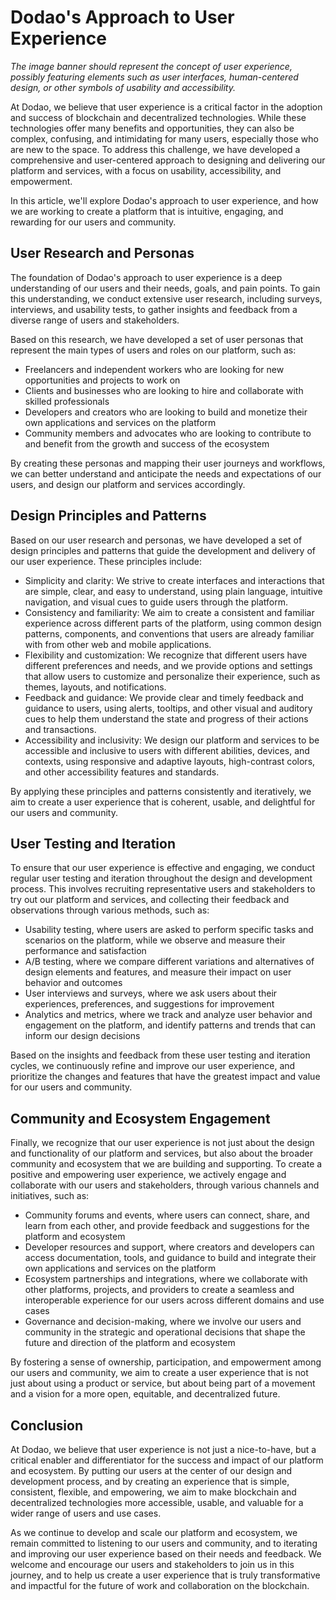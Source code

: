 # Dodao's Approach to User Experience

<!-- ![Dodao's Approach to User Experience](./img/user-experience.png) -->
*The image banner should represent the concept of user experience, possibly featuring elements such as user interfaces, human-centered design, or other symbols of usability and accessibility.*

At Dodao, we believe that user experience is a critical factor in the adoption and success of blockchain and decentralized technologies. While these technologies offer many benefits and opportunities, they can also be complex, confusing, and intimidating for many users, especially those who are new to the space. To address this challenge, we have developed a comprehensive and user-centered approach to designing and delivering our platform and services, with a focus on usability, accessibility, and empowerment.

In this article, we'll explore Dodao's approach to user experience, and how we are working to create a platform that is intuitive, engaging, and rewarding for our users and community.

## User Research and Personas

The foundation of Dodao's approach to user experience is a deep understanding of our users and their needs, goals, and pain points. To gain this understanding, we conduct extensive user research, including surveys, interviews, and usability tests, to gather insights and feedback from a diverse range of users and stakeholders.

Based on this research, we have developed a set of user personas that represent the main types of users and roles on our platform, such as:

- Freelancers and independent workers who are looking for new opportunities and projects to work on
- Clients and businesses who are looking to hire and collaborate with skilled professionals
- Developers and creators who are looking to build and monetize their own applications and services on the platform
- Community members and advocates who are looking to contribute to and benefit from the growth and success of the ecosystem

By creating these personas and mapping their user journeys and workflows, we can better understand and anticipate the needs and expectations of our users, and design our platform and services accordingly.

## Design Principles and Patterns

Based on our user research and personas, we have developed a set of design principles and patterns that guide the development and delivery of our user experience. These principles include:

- Simplicity and clarity: We strive to create interfaces and interactions that are simple, clear, and easy to understand, using plain language, intuitive navigation, and visual cues to guide users through the platform.
- Consistency and familiarity: We aim to create a consistent and familiar experience across different parts of the platform, using common design patterns, components, and conventions that users are already familiar with from other web and mobile applications.
- Flexibility and customization: We recognize that different users have different preferences and needs, and we provide options and settings that allow users to customize and personalize their experience, such as themes, layouts, and notifications.
- Feedback and guidance: We provide clear and timely feedback and guidance to users, using alerts, tooltips, and other visual and auditory cues to help them understand the state and progress of their actions and transactions.
- Accessibility and inclusivity: We design our platform and services to be accessible and inclusive to users with different abilities, devices, and contexts, using responsive and adaptive layouts, high-contrast colors, and other accessibility features and standards.

By applying these principles and patterns consistently and iteratively, we aim to create a user experience that is coherent, usable, and delightful for our users and community.

## User Testing and Iteration

To ensure that our user experience is effective and engaging, we conduct regular user testing and iteration throughout the design and development process. This involves recruiting representative users and stakeholders to try out our platform and services, and collecting their feedback and observations through various methods, such as:

- Usability testing, where users are asked to perform specific tasks and scenarios on the platform, while we observe and measure their performance and satisfaction
- A/B testing, where we compare different variations and alternatives of design elements and features, and measure their impact on user behavior and outcomes
- User interviews and surveys, where we ask users about their experiences, preferences, and suggestions for improvement
- Analytics and metrics, where we track and analyze user behavior and engagement on the platform, and identify patterns and trends that can inform our design decisions

Based on the insights and feedback from these user testing and iteration cycles, we continuously refine and improve our user experience, and prioritize the changes and features that have the greatest impact and value for our users and community.

## Community and Ecosystem Engagement

Finally, we recognize that our user experience is not just about the design and functionality of our platform and services, but also about the broader community and ecosystem that we are building and supporting. To create a positive and empowering user experience, we actively engage and collaborate with our users and stakeholders, through various channels and initiatives, such as:

- Community forums and events, where users can connect, share, and learn from each other, and provide feedback and suggestions for the platform and ecosystem
- Developer resources and support, where creators and developers can access documentation, tools, and guidance to build and integrate their own applications and services on the platform
- Ecosystem partnerships and integrations, where we collaborate with other platforms, projects, and providers to create a seamless and interoperable experience for our users across different domains and use cases
- Governance and decision-making, where we involve our users and community in the strategic and operational decisions that shape the future and direction of the platform and ecosystem

By fostering a sense of ownership, participation, and empowerment among our users and community, we aim to create a user experience that is not just about using a product or service, but about being part of a movement and a vision for a more open, equitable, and decentralized future.

## Conclusion

At Dodao, we believe that user experience is not just a nice-to-have, but a critical enabler and differentiator for the success and impact of our platform and ecosystem. By putting our users at the center of our design and development process, and by creating an experience that is simple, consistent, flexible, and empowering, we aim to make blockchain and decentralized technologies more accessible, usable, and valuable for a wider range of users and use cases.

As we continue to develop and scale our platform and ecosystem, we remain committed to listening to our users and community, and to iterating and improving our user experience based on their needs and feedback. We welcome and encourage our users and stakeholders to join us in this journey, and to help us create a user experience that is truly transformative and impactful for the future of work and collaboration on the blockchain.
